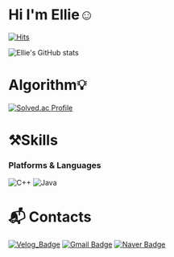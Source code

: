# Hi I'm Ellie☺️
[![Hits](https://hits.seeyoufarm.com/api/count/incr/badge.svg?url=https%3A%2F%2Fgithub.com%2Fyelin56&count_bg=%23069667&title_bg=%23D7B1DB&icon=&icon_color=%23E7E7E7&title=hits&edge_flat=false)](https://hits.seeyoufarm.com)

![Ellie's GitHub stats](https://github-readme-stats.vercel.app/api?username=yelin56&show_icons=true&theme=react)

# Algorithm💡
[![Solved.ac Profile](http://mazassumnida.wtf/api/v2/generate_badge?boj=yelin23)](https://solved.ac/yelin23/)

# ⚒️Skills
### Platforms & Languages

![C++](https://img.shields.io/badge/C++-00599C.svg?&style=for-the-badge&logo=C++&logoColor=white)
![Java](https://img.shields.io/badge/Java-007396.svg?&style=for-the-badge&logo=Java&logoColor=white)

# :mailbox_with_mail: Contacts
[![Velog_Badge](http://img.shields.io/badge/Vlog-20C997?style=flat-square&logo=Velog&logoColor=white&link=https://velog.io/@yelin23)](https://velog.io/@yelin23/)
[![Gmail Badge](https://img.shields.io/badge/Gmail-d14836?style=flat-square&logo=Gmail&logoColor=white&link=mailto:sylin0820@ewhain.net)](mailto:sylin0820@ewhain.net)
[![Naver Badge](https://img.shields.io/badge/Naver-03C75A?style=flat-square&logo=Naver&logoColor=white&link=mailto:yelin820@naver.com)](mailto:yelin820@naver.com)
